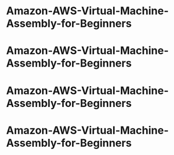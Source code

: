 # Amazon-AWS-Virtual-Machine-Assembly-for-Beginners
# Amazon-AWS-Virtual-Machine-Assembly-for-Beginners
# Amazon-AWS-Virtual-Machine-Assembly-for-Beginners
# Amazon-AWS-Virtual-Machine-Assembly-for-Beginners
